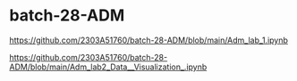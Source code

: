 # batch-28-ADM
https://github.com/2303A51760/batch-28-ADM/blob/main/Adm_lab_1.ipynb

https://github.com/2303A51760/batch-28-ADM/blob/main/Adm_lab2_Data__Visualization_.ipynb
